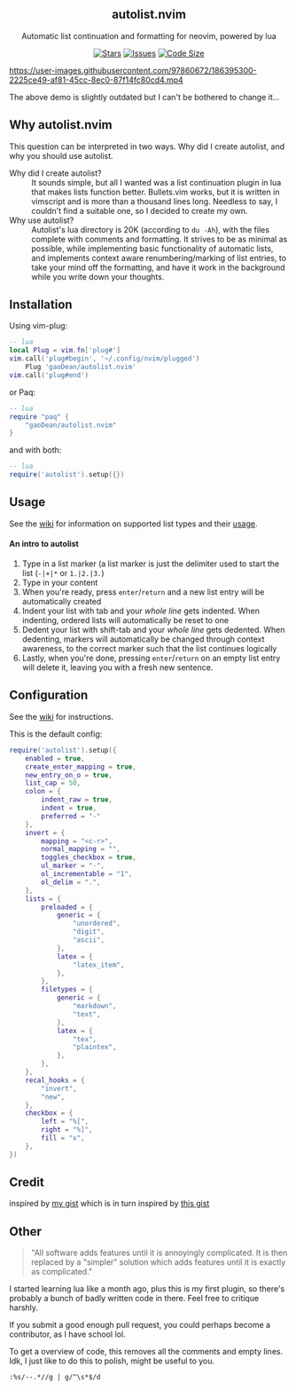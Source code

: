 <p align="center">
  <h2 align="center">autolist.nvim</h2>
</p>
<p align="center">
	Automatic list continuation and formatting for neovim, powered by lua
</p>
<p align="center">
	<a href="https://github.com/gaoDean/autolist.nvim/stargazers">
		<img alt="Stars" src="https://img.shields.io/github/stars/gaoDean/autolist.nvim?style=for-the-badge&logo=starship&color=C9CBFF&logoColor=D9E0EE&labelColor=302D41"></a>
	<a href="https://github.com/gaoDean/autolist.nvim/issues">
		<img alt="Issues" src="https://img.shields.io/github/issues/gaoDean/autolist.nvim?style=for-the-badge&logo=bilibili&color=F5E0DC&logoColor=D9E0EE&labelColor=302D41"></a>
	<a href="https://github.com/gaoDean/autolist.nvim">
	<img alt="Code Size" src="https://img.shields.io/github/languages/code-size/gaoDean/autolist.nvim?color=%23DDB6F2&logo=codesandbox&style=for-the-badge&logoColor=D9E0EE&labelColor=302D41"/></a>
</p>

https://user-images.githubusercontent.com/97860672/186395300-2225ce49-af81-45cc-8ec0-87f14fc80cd4.mp4

The above demo is slightly outdated but I can't be bothered to change it...

## Why autolist.nvim
This question can be interpreted in two ways. Why did I create autolist, and why you should use autolist.

<dl>
	<dt>Why did I create autolist?</dt>
	<dd>It sounds simple, but all I wanted was a list continuation plugin in lua that makes lists function better. Bullets.vim works, but it is written in vimscript and is more than a thousand lines long. Needless to say, I couldn't find a suitable one, so I decided to create my own.</dd>
	<dt>Why use autolist?</dt>
	<dd>Autolist's lua directory is 20K (according to <code>du -Ah</code>), with the files complete with comments and formatting. It strives to be as minimal as possible, while implementing basic functionality of automatic lists, and implements context aware renumbering/marking of list entries, to take your mind off the formatting, and have it work in the background while you write down your thoughts.</dd>
</dl>


## Installation
Using vim-plug:
```lua
-- lua
local Plug = vim.fn['plug#']
vim.call('plug#begin', '~/.config/nvim/plugged')
	Plug 'gaoDean/autolist.nvim'
vim.call('plug#end')
```
or Paq:
```lua
-- lua
require "paq" {
	"gaoDean/autolist.nvim"
}
```
and with both:
```lua
-- lua
require('autolist').setup({})
```

## Usage
See the [wiki](https://github.com/gaoDean/autolist.nvim/wiki) for information on supported list types and their [usage](https://github.com/gaoDean/autolist.nvim/wiki/Usage).

#### An intro to autolist
1. Type in a list marker (a list marker is just the delimiter used to start the list (`-|+|*` or `1.|2.|3.`)
2. Type in your content
3. When you're ready, press `enter`/`return` and a new list entry will be automatically created
4. Indent your list with tab and your *whole line* gets indented. When indenting, ordered lists will automatically be reset to one
5. Dedent your list with shift-tab and your *whole line* gets dedented. When dedenting, markers will automatically be changed through context awareness, to the correct marker such that the list continues logically
6. Lastly, when you're done, pressing `enter`/`return` on an empty list entry will delete it, leaving you with a fresh new sentence.

## Configuration
See the [wiki](https://github.com/gaoDean/autolist.nvim/wiki/Configuration) for instructions.

This is the default config:
```lua
require('autolist').setup({
	enabled = true,
	create_enter_mapping = true,
	new_entry_on_o = true,
	list_cap = 50,
	colon = {
		indent_raw = true,
		indent = true,
		preferred = "-"
	},
	invert = {
		mapping = "<c-r>",
		normal_mapping = "",
		toggles_checkbox = true,
		ul_marker = "-",
		ol_incrementable = "1",
		ol_delim = ".",
	},
	lists = {
		preloaded = {
			generic = {
				"unordered",
				"digit",
				"ascii",
			},
			latex = {
				"latex_item",
			},
		},
		filetypes = {
			generic = {
				"markdown",
				"text",
			},
			latex = {
				"tex",
				"plaintex",
			},
		},
	},
	recal_hooks = {
		"invert",
		"new",
	},
	checkbox = {
		left = "%[",
		right = "%]",
		fill = "x",
	},
})
```

## Credit

inspired by [my gist](https://gist.github.com/gaoDean/288d01dfe64da66569fb6615c767e081)
which is in turn inspired by [this gist](https://gist.github.com/sedm0784/dffda43bcfb4728f8e90)

## Other

> "All software adds features until it is annoyingly complicated. It is then replaced by a "simpler" solution which adds features until it is exactly as complicated."

I started learning lua like a month ago, plus this is my first plugin, so there's probably a bunch of badly written code in there. Feel free to critique harshly.

If you submit a good enough pull request, you could perhaps become a contributor, as I have school lol.

To get a overview of code, this removes all the comments and empty lines. Idk, I just like to do this to polish, might be useful to you.

	:%s/--.*//g | g/^\s*$/d
